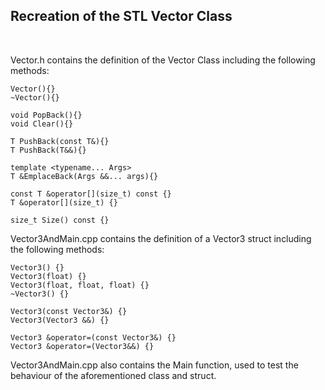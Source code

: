 ## Recreation of the STL Vector Class
<br/>

Vector.h contains the definition of the Vector Class including the following methods:

    Vector(){}
    ~Vector(){}
    
    void PopBack(){}
    void Clear(){}

    T PushBack(const T&){}
    T PushBack(T&&){}

    template <typename... Args>
    T &EmplaceBack(Args &&... args){}

    const T &operator[](size_t) const {}
    T &operator[](size_t) {}
    
    size_t Size() const {}

Vector3AndMain.cpp contains the definition of a Vector3 struct including the following methods:

    Vector3() {}
    Vector3(float) {}
    Vector3(float, float, float) {}
    ~Vector3() {}
    
    Vector3(const Vector3&) {}
    Vector3(Vector3 &&) {}

    Vector3 &operator=(const Vector3&) {}
    Vector3 &operator=(Vector3&&) {}
    
Vector3AndMain.cpp also contains the Main function, used to test the behaviour of the aforementioned class and struct.
